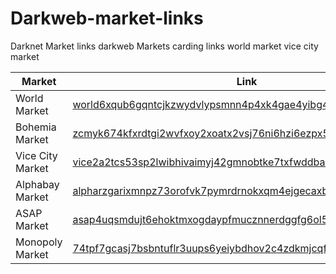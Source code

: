 # Darkweb-market-links
Darknet Market links darkweb Markets carding links world market vice city market 

|Market|Link|
|----|----|
|World Market|[world6xqub6gqntcjkzwydvlypsmnn4p4xk4gae4yibg4zm4drefdoyd.onion](http://world6xqub6gqntcjkzwydvlypsmnn4p4xk4gae4yibg4zm4drefdoyd.onion)
|Bohemia Market|[zcmyk674kfxrdtgi2wvfxoy2xoatx2vsj76ni6hzi6ezpx55nw53mfqd.onion](http://zcmyk674kfxrdtgi2wvfxoy2xoatx2vsj76ni6hzi6ezpx55nw53mfqd.onion)
|Vice City Market|[vice2a2tcs53sp2lwibhivaimyj42gmnobtke7txfwddbar76iumfwad.onion](http://vice2a2tcs53sp2lwibhivaimyj42gmnobtke7txfwddbar76iumfwad.onion)
|Alphabay Market|[alpharzgarixmnpz73orofvk7pymrdrnokxqm4ejgecaxbsrkfi7qgyd.onion](http://alpharzgarixmnpz73orofvk7pymrdrnokxqm4ejgecaxbsrkfi7qgyd.onion)
|ASAP Market|[asap4uqsmdujt6ehoktmxogdaypfmucznnerdggfg6ol5vzrtwod6oid.onion](http://asap4uqsmdujt6ehoktmxogdaypfmucznnerdggfg6ol5vzrtwod6oid.onion)
|Monopoly Market|[74tpf7gcasj7bsbntuflr3uups6yeiybdhov2c4zdkmjcqfumzawzgad.onion](http://74tpf7gcasj7bsbntuflr3uups6yeiybdhov2c4zdkmjcqfumzawzgad.onion)







